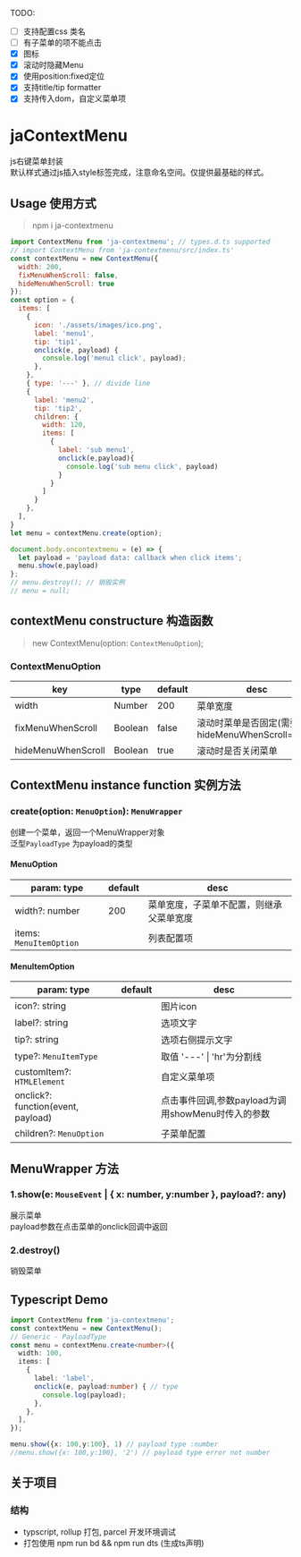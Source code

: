 TODO: 
- [ ] 支持配置css 类名
- [ ] 有子菜单的项不能点击
- [x] 图标 
- [x] 滚动时隐藏Menu
- [x] 使用position:fixed定位
- [x] 支持title/tip formatter
- [x] 支持传入dom，自定义菜单项

# jaContextMenu
js右键菜单封装  
默认样式通过js插入style标签完成，注意命名空间。仅提供最基础的样式。
## Usage 使用方式
> npm i ja-contextmenu
```javascript
import ContextMenu from 'ja-contextmenu'; // types.d.ts supported
// import ContextMenu from 'ja-contextmenu/src/index.ts'  
const contextMenu = new ContextMenu({
  width: 200,
  fixMenuWhenScroll: false,
  hideMenuWhenScroll: true
});
const option = {
  items: [
    { 
      icon: './assets/images/ico.png',
      label: 'menu1', 
      tip: 'tip1', 
      onclick(e, payload) {
        console.log('menu1 click', payload);
      },
    },
    { type: '---' }, // divide line
    { 
      label: 'menu2', 
      tip: 'tip2',
      children: {
        width: 120,
        items: [
          {
            label: 'sub menu1',
            onclick(e,payload){
              console.log('sub menu click', payload)
            }
          }
        ]
      }
    },
  ],
}
let menu = contextMenu.create(option);

document.body.oncontextmenu = (e) => {
  let payload = 'payload data: callback when click items';
  menu.show(e,payload)
};
// menu.destroy(); // 销毁实例
// menu = null;
 ```
## contextMenu constructure 构造函数
> new ContextMenu(option: `ContextMenuOption`);

### ContextMenuOption
| key | type | default | desc |
| ---- | ---- | ---- | ---- |
| width | Number | 200 | 菜单宽度 |
| fixMenuWhenScroll | Boolean | false | 滚动时菜单是否固定(需要设置hideMenuWhenScroll=false) |
| hideMenuWhenScroll | Boolean | true | 滚动时是否关闭菜单 |
## ContextMenu instance function 实例方法
### create<PayloadType>(option: `MenuOption`): `MenuWrapper`
创建一个菜单，返回一个MenuWrapper对象  
泛型`PayloadType` 为payload的类型  
#### MenuOption
| param: type | default | desc |
| ---- | ---- | ---- |
| width?: number| 200 | 菜单宽度，子菜单不配置，则继承父菜单宽度 |
| items: `MenuItemOption` |    | 列表配置项 |

#### MenuItemOption
| param: type | default | desc |
| ---- | ---- | ---- |
| icon?: string |    |  图片icon |
| label?: string |    |  选项文字 |
| tip?: string |    | 选项右侧提示文字 |
| type?: `MenuItemType` |     | 取值 '---' \| 'hr'为分割线 | 
| customItem?: `HTMLElement` |  | 自定义菜单项 |
| onclick?: function(event, payload)|   | 点击事件回调,参数payload为调用showMenu时传入的参数 |
| children?: `MenuOption` |     | 子菜单配置
## MenuWrapper 方法
### 1.show(e: `MouseEvent` | { x: number, y:number }, payload?: any)
展示菜单  
payload参数在点击菜单的onclick回调中返回
### 2.destroy()
销毁菜单

## Typescript Demo
```ts
import ContextMenu from 'ja-contextmenu';
const contextMenu = new ContextMenu();
// Generic - PayloadType
const menu = contextMenu.create<number>({
  width: 100,
  items: [
    {
      label: 'label',
      onclick(e, payload:number) { // type
        console.log(payload);
      },
    },
  ],
});

menu.show({x: 100,y:100}, 1) // payload type :number
//menu.show({x: 100,y:100}, '2') // payload type error not number

```

## 关于项目
### 结构
* typscript, rollup 打包, parcel 开发环境调试
* 打包使用 npm run bd && npm run dts (生成ts声明)